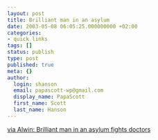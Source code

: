 ```yaml
---
layout: post
title: Brilliant man in an asylum
date: 2003-05-08 06:05:25.000000000 +02:00
categories:
- quick links
tags: []
status: publish
type: post
published: true
meta: {}
author:
  login: shanson
  email: papascott-wp@gmail.com
  display_name: PapaScott
  first_name: Scott
  last_name: Hanson
---
```

<p><a title="Isn't that how we all feel about this world?" href="http://ahawkins.org/comments.php?id=P1164_0_1_0">via Alwin: Brilliant man in an asylum fights doctors</a></p>
